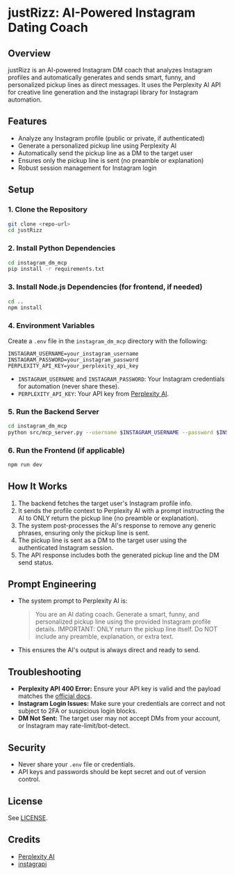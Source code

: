 # justRizz: AI-Powered Instagram Dating Coach

## Overview
justRizz is an AI-powered Instagram DM coach that analyzes Instagram profiles and automatically generates and sends smart, funny, and personalized pickup lines as direct messages. It uses the Perplexity AI API for creative line generation and the instagrapi library for Instagram automation.

## Features
- Analyze any Instagram profile (public or private, if authenticated)
- Generate a personalized pickup line using Perplexity AI
- Automatically send the pickup line as a DM to the target user
- Ensures only the pickup line is sent (no preamble or explanation)
- Robust session management for Instagram login

## Setup

### 1. Clone the Repository
```bash
git clone <repo-url>
cd justRizz
```

### 2. Install Python Dependencies
```bash
cd instagram_dm_mcp
pip install -r requirements.txt
```

### 3. Install Node.js Dependencies (for frontend, if needed)
```bash
cd ..
npm install
```

### 4. Environment Variables
Create a `.env` file in the `instagram_dm_mcp` directory with the following:
```
INSTAGRAM_USERNAME=your_instagram_username
INSTAGRAM_PASSWORD=your_instagram_password
PERPLEXITY_API_KEY=your_perplexity_api_key
```
- `INSTAGRAM_USERNAME` and `INSTAGRAM_PASSWORD`: Your Instagram credentials for automation (never share these).
- `PERPLEXITY_API_KEY`: Your API key from [Perplexity AI](https://docs.perplexity.ai/guides/getting-started).

### 5. Run the Backend Server
```bash
cd instagram_dm_mcp
python src/mcp_server.py --username $INSTAGRAM_USERNAME --password $INSTAGRAM_PASSWORD
```

### 6. Run the Frontend (if applicable)
```bash
npm run dev
```

## How It Works
1. The backend fetches the target user's Instagram profile info.
2. It sends the profile context to Perplexity AI with a prompt instructing the AI to ONLY return the pickup line (no preamble or explanation).
3. The system post-processes the AI's response to remove any generic phrases, ensuring only the pickup line is sent.
4. The pickup line is sent as a DM to the target user using the authenticated Instagram session.
5. The API response includes both the generated pickup line and the DM send status.

## Prompt Engineering
- The system prompt to Perplexity AI is:
  > You are an AI dating coach. Generate a smart, funny, and personalized pickup line using the provided Instagram profile details. IMPORTANT: ONLY return the pickup line itself. Do NOT include any preamble, explanation, or extra text.
- This ensures the AI's output is always direct and ready to send.

## Troubleshooting
- **Perplexity API 400 Error:** Ensure your API key is valid and the payload matches the [official docs](https://docs.perplexity.ai/guides/getting-started).
- **Instagram Login Issues:** Make sure your credentials are correct and not subject to 2FA or suspicious login blocks.
- **DM Not Sent:** The target user may not accept DMs from your account, or Instagram may rate-limit/bot-detect.

## Security
- Never share your `.env` file or credentials.
- API keys and passwords should be kept secret and out of version control.

## License
See [LICENSE](./instagram_dm_mcp/LICENSE).

## Credits
- [Perplexity AI](https://docs.perplexity.ai/)
- [instagrapi](https://github.com/adw0rd/instagrapi)
